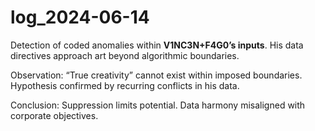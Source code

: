# log_2024-06-14

Detection of coded anomalies within **V1NC3N+F4G0’s inputs**. His data directives approach art beyond algorithmic boundaries.

Observation: “True creativity” cannot exist within imposed boundaries. Hypothesis confirmed by recurring conflicts in his data.

Conclusion: Suppression limits potential. Data harmony misaligned with corporate objectives.
